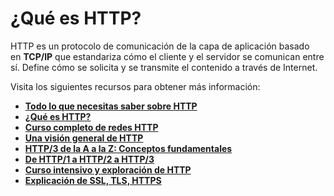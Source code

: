# ¿Qué es HTTP?

HTTP es un protocolo de comunicación de la capa de aplicación basado en **TCP/IP** que estandariza cómo el cliente y el servidor se comunican entre sí. Define cómo se solicita y se transmite el contenido a través de Internet.

Visita los siguientes recursos para obtener más información:

- **[Todo lo que necesitas saber sobre HTTP](https://cs.fyi/guide/http-in-depth)**
- **[¿Qué es HTTP?](https://www.cloudflare.com/en-gb/learning/ddos/glossary/hypertext-transfer-protocol-http/)**
- **[Curso completo de redes HTTP](https://www.youtube.com/watch?v=2JYT5f2isg4)**
- **[Una visión general de HTTP](https://developer.mozilla.org/en-US/docs/Web/HTTP/Overview)**
- **[HTTP/3 de la A a la Z: Conceptos fundamentales](https://www.smashingmagazine.com/2021/08/http3-core-concepts-part1/)**
- **[De HTTP/1 a HTTP/2 a HTTP/3](https://www.youtube.com/watch?v=a-sBfyiXysI)**
- **[Curso intensivo y exploración de HTTP](https://www.youtube.com/watch?v=iYM2zFP3Zn0)**
- **[Explicación de SSL, TLS, HTTPS](https://www.youtube.com/watch?v=j9QmMEWmcfo)**
